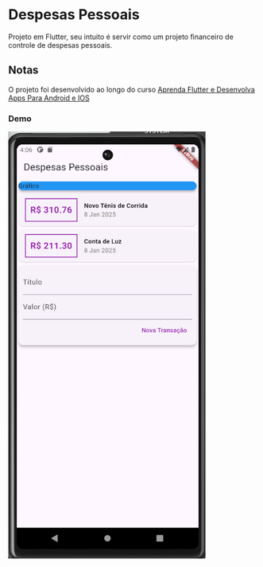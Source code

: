 # Despesas Pessoais

Projeto em Flutter, seu intuito é servir como um projeto financeiro de controle de despesas pessoais.

## Notas

O projeto foi desenvolvido ao longo do curso [Aprenda Flutter e Desenvolva Apps Para Android e IOS](https://www.udemy.com/share/102BJd/)

### Demo

![demo](./assets/demo.png)
